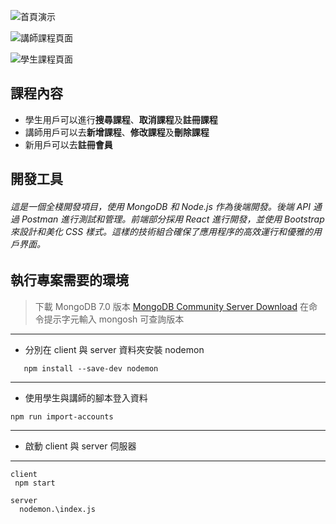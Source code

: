 ![首頁演示](/project-9-1/client/src/photo/首頁.jpg)

![講師課程頁面](/project-9-1/client/src/photo/講師的課程.jpg)

![學生課程頁面](/project-9-1/client/src/photo/學生課程.jpg)

## 課程內容

- 學生用戶可以進行**搜尋課程**、**取消課程**及**註冊課程**
- 講師用戶可以去**新增課程**、**修改課程**及**刪除課程**
- 新用戶可以去**註冊會員**

## 開發工具

###### 這是一個全棧開發項目，使用 MongoDB 和 Node.js 作為後端開發。後端 API 通過 Postman 進行測試和管理。前端部分採用 React 進行開發，並使用 Bootstrap 來設計和美化 CSS 樣式。這樣的技術組合確保了應用程序的高效運行和優雅的用戶界面。

## 執行專案需要的環境

> 下載 MongoDB 7.0 版本 [MongoDB Community Server Download](https://www.mongodb.com/try/download/community)
> 在命令提示字元輸入 mongosh 可查詢版本

---

- 分別在 client 與 server 資料夾安裝 nodemon

```
   npm install --save-dev nodemon
```

---

- 使用學生與講師的腳本登入資料

```
npm run import-accounts
```

---

- 啟動 client 與 server 伺服器

---

```
client
 npm start

server
  nodemon.\index.js
```
